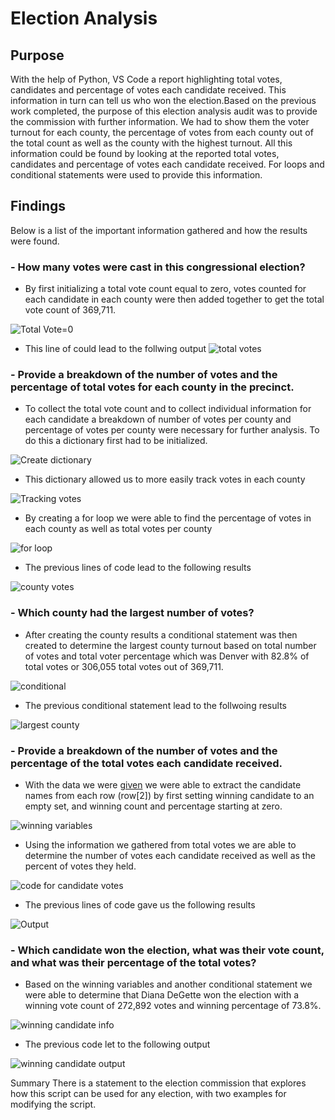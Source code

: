 # Election Analysis

## Purpose
With the help of Python, VS Code a report highlighting total votes, candidates and percentage of votes each candidate received. This information in turn can tell us who won the election.Based on the previous work completed, the purpose of this election analysis audit was to provide the commission with further information. We had to show them the voter turnout for each county, the percentage of votes from each county out of the total count as well as the county with the highest turnout. All this information could be found by looking at the reported total votes, candidates and percentage of votes each candidate received. For loops and conditional statements were used to provide this information.

## Findings
Below is a list of the important information gathered and how the results were found.

### - **How many votes were cast in this congressional election?**
  * By first initializing a total vote count equal to zero, votes counted for each candidate in each county were then added together to get the total vote count of 369,711.
  
![Total Vote=0](https://user-images.githubusercontent.com/80358062/114328957-c9561080-9b03-11eb-99a2-0a8b584fef95.png)

  * This line of could lead to the follwing output
![total votes](https://user-images.githubusercontent.com/80358062/114330464-69616900-9b07-11eb-9e74-132616611dd7.png)

### - **Provide a breakdown of the number of votes and the percentage of total votes for each county in the precinct.**
  * To collect the total vote count and to collect individual information for each candidate a breakdown of number of votes per county and percentage of votes per county were necessary for further analysis. To do this a dictionary first had to be initialized.
  
  ![Create dictionary](https://user-images.githubusercontent.com/80358062/114329072-19cd6e00-9b04-11eb-9e3c-8712f094e41b.png)
  
  * This dictionary allowed us to more easily track votes in each county 
  
  ![Tracking votes ](https://user-images.githubusercontent.com/80358062/114329211-5f8a3680-9b04-11eb-81c6-0a5798e411e8.png)
  
  * By creating a for loop we were able to find the percentage of votes in each county as well as total votes per county
  
  ![for loop](https://user-images.githubusercontent.com/80358062/114329596-61082e80-9b05-11eb-8d2d-6b26f0bfb278.png)
  
  * The previous lines of code lead to the following results
  
  ![county votes](https://user-images.githubusercontent.com/80358062/114330608-b34a4f00-9b07-11eb-8c90-d315ac710fff.png)

### - **Which county had the largest number of votes?**
  * After creating the county results a conditional statement was then created to determine the largest county turnout based on total number of votes and total voter percentage which was Denver with 82.8% of total votes or 306,055 total votes out of 369,711.
  
  ![conditional](https://user-images.githubusercontent.com/80358062/114329712-b47a7c80-9b05-11eb-857c-62c0dfa8ba97.png)
  
  * The previous conditional statement lead to the follwoing results 
  
  ![largest county](https://user-images.githubusercontent.com/80358062/114330698-e096fd00-9b07-11eb-9157-098602c8c6f0.png)

### - **Provide a breakdown of the number of votes and the percentage of the total votes each candidate received.**
  * With the data we were [given](https://github.com/liligould/Election_Analysis/blob/main/Resources/election_results.csv)
we were able to extract the candidate names from each row (row[2]) by first setting winning candidate to an empty set, and winning count and percentage starting at zero.
 
 ![winning variables](https://user-images.githubusercontent.com/80358062/114330017-61ed9000-9b06-11eb-94cf-fde34f54846f.png) 
 
 * Using the information we gathered from total votes we are able to determine the number of votes each candidate received as well as the percent of votes they held. 
 
 ![code for candidate votes](https://user-images.githubusercontent.com/80358062/114330298-05d73b80-9b07-11eb-9815-5cc3c9614b01.png)
 
 * The previous lines of code gave us the following results

![Output](https://user-images.githubusercontent.com/80358062/114330373-328b5300-9b07-11eb-8bd1-7e0203291a0e.png)

### - **Which candidate won the election, what was their vote count, and what was their percentage of the total votes?**
  * Based on the winning variables and another conditional statement we were able to determine that Diana DeGette won the election with a winning vote count of 272,892 votes and winning percentage of 73.8%.
  
  ![winning candidate info](https://user-images.githubusercontent.com/80358062/114330860-4c796580-9b08-11eb-8718-b5bd5a183834.png)
  
  * The previous code let to the following output
  
  ![winning candidate output](https://user-images.githubusercontent.com/80358062/114330915-6a46ca80-9b08-11eb-85a0-3938d575cd00.png)

Summary
There is a statement to the election commission that explores how this script can be used for any election, with two examples for modifying the script. 


